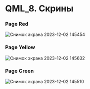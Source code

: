 # QML_8. Скрины

### Page Red
![Снимок экрана 2023-12-02 145454](https://github.com/svyatoslavlipatov/InterfaceDesign/assets/92099105/a81128eb-558c-4e97-bd5a-a65cd81bfcbf)

### Page Yellow
![Снимок экрана 2023-12-02 145632](https://github.com/svyatoslavlipatov/InterfaceDesign/assets/92099105/3f23134b-7b23-494b-ae3a-33c364797c05)

### Page Green
![Снимок экрана 2023-12-02 145510](https://github.com/svyatoslavlipatov/InterfaceDesign/assets/92099105/2c73be96-8a9b-45dd-a52b-88ad31d347c9)
